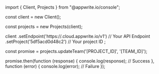 import { Client, Projects } from "@appwrite.io/console";

const client = new Client();

const projects = new Projects(client);

client
    .setEndpoint('https://<REGION>.cloud.appwrite.io/v1') // Your API Endpoint
    .setProject('5df5acd0d48c2') // Your project ID
;

const promise = projects.updateTeam('[PROJECT_ID]', '[TEAM_ID]');

promise.then(function (response) {
    console.log(response); // Success
}, function (error) {
    console.log(error); // Failure
});